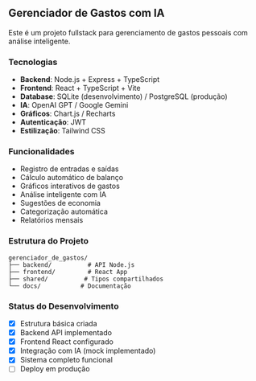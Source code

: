 <!-- Use this file to provide workspace-specific custom instructions to Copilot. For more details, visit https://code.visualstudio.com/docs/copilot/copilot-customization -->

## Gerenciador de Gastos com IA

Este é um projeto fullstack para gerenciamento de gastos pessoais com análise inteligente.

### Tecnologias
- **Backend**: Node.js + Express + TypeScript
- **Frontend**: React + TypeScript + Vite
- **Database**: SQLite (desenvolvimento) / PostgreSQL (produção)
- **IA**: OpenAI GPT / Google Gemini
- **Gráficos**: Chart.js / Recharts
- **Autenticação**: JWT
- **Estilização**: Tailwind CSS

### Funcionalidades
- Registro de entradas e saídas
- Cálculo automático de balanço
- Gráficos interativos de gastos
- Análise inteligente com IA
- Sugestões de economia
- Categorização automática
- Relatórios mensais

### Estrutura do Projeto
```
gerenciador_de_gastos/
├── backend/          # API Node.js
├── frontend/         # React App
├── shared/          # Tipos compartilhados
└── docs/           # Documentação
```

### Status do Desenvolvimento
- [x] Estrutura básica criada
- [x] Backend API implementado
- [x] Frontend React configurado
- [x] Integração com IA (mock implementado)
- [x] Sistema completo funcional
- [ ] Deploy em produção